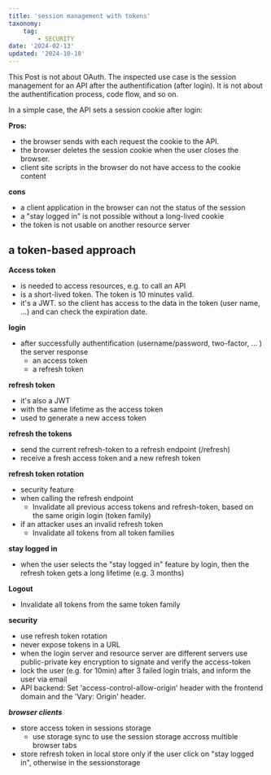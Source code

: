 ```yaml
---
title: 'session management with tokens'
taxonomy:
    tag:
        - SECURITY
date: '2024-02-13'
updated: '2024-10-18'
---
```


This Post is not about OAuth.
The inspected use case is the session management for an API after the authentification (after login).
It is not about the authentification process, code flow, and so on.

In a simple case, the API sets a session cookie after login:

**Pros:**
- the browser sends with each request the cookie to the API.
- the browser deletes the session cookie when the user closes the browser.
- client site scripts in the browser do not have access to the cookie content

**cons**
- a client application in the browser can not the status of the session
- a "stay logged in" is not possible without a long-lived cookie
- the token is not usable on another resource server 

## a token-based approach

**Access token**
- is needed to access resources, e.g. to call an API
- is a short-lived token. The token is 10 minutes valid.
- it's a JWT. so the client has access to the data in the token (user name, ...) and can check the expiration date.

**login**
- after successfully authentification (username/password, two-factor, ... ) the server response
  - an access token
  - a refresh token

**refresh token** 

- it's also a JWT
- with the same lifetime as the access token
- used to generate a new access token

**refresh the tokens**

- send the current refresh-token to a refresh endpoint (/refresh)
- receive a fresh access token and a new refresh token


**refresh token rotation**

- security feature
- when calling the refresh endpoint
    - Invalidate all previous access tokens and refresh-token, based on the same origin login (token family)
- if an attacker uses an invalid refresh token
    - Invalidate all tokens from all token families

**stay logged in**

- when the user selects the "stay logged in" feature by login, then the refresh token gets a long lifetime (e.g. 3 months) 

**Logout**

- Invalidate all tokens from the same token family

**security**

- use refresh token rotation 
- never expose tokens in a URL
- when the login server and resource server are different servers use public-private key encryption to signate and verify the access-token
- lock the user (e.g. for 10min) after 3 failed login trials, and inform the user via email
- API backend: Set 'access-control-allow-origin' header with the frontend domain and the 'Vary: Origin' header.

***browser clients***

- store access token in sessions storage
  - use storage sync to use the session storage accross multible browser tabs
- store refresh token in local store only if the user click on "stay logged in", otherwise in the sessionstorage
